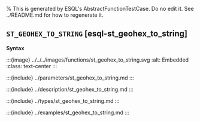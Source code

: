 % This is generated by ESQL's AbstractFunctionTestCase. Do no edit it. See ../README.md for how to regenerate it.

## `ST_GEOHEX_TO_STRING` [esql-st_geohex_to_string]

**Syntax**

:::{image} ../../../images/functions/st_geohex_to_string.svg
:alt: Embedded
:class: text-center
:::


:::{include} ../parameters/st_geohex_to_string.md
:::

:::{include} ../description/st_geohex_to_string.md
:::

:::{include} ../types/st_geohex_to_string.md
:::

:::{include} ../examples/st_geohex_to_string.md
:::
